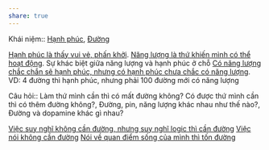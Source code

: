 ```yaml
---
share: true
---
```

Khái niệm:: [Hạnh phúc](../../T%E1%BB%AB%20%C4%91i%E1%BB%83n/T%C3%ADch%20c%E1%BB%B1c/H%E1%BA%A1nh%20ph%C3%BAc.md), [Đường](../../T%E1%BB%AB%20%C4%91i%E1%BB%83n/Trung%20t%C3%ADnh/%C4%90%C6%B0%E1%BB%9Dng.md)

[Hạnh phúc là thấy vui vẻ, phấn khởi](./H%E1%BA%A1nh%20ph%C3%BAc%20l%C3%A0%20th%E1%BA%A5y%20vui%20v%E1%BA%BB,%20ph%E1%BA%A5n%20kh%E1%BB%9Fi.md). [Năng lượng là thứ khiến mình có thể hoạt động](./N%C4%83ng%20l%C6%B0%E1%BB%A3ng%20l%C3%A0%20th%E1%BB%A9%20khi%E1%BA%BFn%20m%C3%ACnh%20c%C3%B3%20th%E1%BB%83%20ho%E1%BA%A1t%20%C4%91%E1%BB%99ng.md). Sự khác biệt giữa năng lượng và hạnh phúc ở chỗ [Có năng lượng chắc chắn sẽ hạnh phúc, nhưng có hạnh phúc chưa chắc có năng lượng](./C%C3%B3%20n%C4%83ng%20l%C6%B0%E1%BB%A3ng%20ch%E1%BA%AFc%20ch%E1%BA%AFn%20s%E1%BA%BD%20h%E1%BA%A1nh%20ph%C3%BAc,%20nh%C6%B0ng%20c%C3%B3%20h%E1%BA%A1nh%20ph%C3%BAc%20ch%C6%B0a%20ch%E1%BA%AFc%20c%C3%B3%20n%C4%83ng%20l%C6%B0%E1%BB%A3ng.md). VD: 4 đường thì hạnh phúc, nhưng phải 100 đường mới có năng lượng

Câu hỏi:: Làm thứ mình cần thì có mất đường không? Có được thứ mình cần thì có thêm đường không?, Đường, pin, năng lượng khác nhau như thế nào?, Đường và dopamine khác gì nhau?

[Việc suy nghĩ không cần đường, nhưng suy nghĩ logic thì cần đường](./Vi%E1%BB%87c%20suy%20ngh%C4%A9%20kh%C3%B4ng%20c%E1%BA%A7n%20%C4%91%C6%B0%E1%BB%9Dng,%20nh%C6%B0ng%20suy%20ngh%C4%A9%20logic%20th%C3%AC%20c%E1%BA%A7n%20%C4%91%C6%B0%E1%BB%9Dng.md) [Việc nói không cần đường](./Vi%E1%BB%87c%20n%C3%B3i%20kh%C3%B4ng%20c%E1%BA%A7n%20%C4%91%C6%B0%E1%BB%9Dng.md) 
[Nói về quan điểm sống của mình thì tốn đường](./N%C3%B3i%20v%E1%BB%81%20quan%20%C4%91i%E1%BB%83m%20s%E1%BB%91ng%20c%E1%BB%A7a%20m%C3%ACnh%20th%C3%AC%20t%E1%BB%91n%20%C4%91%C6%B0%E1%BB%9Dng.md)
